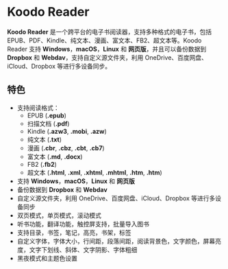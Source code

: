 # Koodo Reader

**Koodo Reader** 是一个跨平台的电子书阅读器，支持多种格式的电子书，包括 EPUB、PDF、Kindle、纯文本、漫画、富文本、FB2、超文本等。Koodo Reader 支持 **Windows**，**macOS**，**Linux** 和 **网页版**，并且可以备份数据到 **Dropbox** 和 **Webdav**，支持自定义源文件夹，利用 OneDrive、百度网盘、iCloud、Dropbox 等进行多设备同步。


## 特色

- 支持阅读格式：
  - EPUB (**.epub**)
  - 扫描文档 (**.pdf**)
  - Kindle (**.azw3**, **.mobi**, **.azw**)
  - 纯文本 (**.txt**)
  - 漫画 (**.cbr**, **.cbz**, **.cbt**, **.cb7**)
  - 富文本 (**.md**, **.docx**)
  - FB2 (**.fb2**)
  - 超文本 (**.html**, **.xml**, **.xhtml**, **.mhtml**, **.htm**, **.htm**)
- 支持 **Windows**，**macOS**，**Linux** 和 **网页版**
- 备份数据到 **Dropbox** 和 **Webdav**
- 自定义源文件夹，利用 OneDrive、百度网盘、iCloud、Dropbox 等进行多设备同步
- 双页模式，单页模式，滚动模式
- 听书功能，翻译功能，触控屏支持，批量导入图书
- 支持目录，书签，笔记，高亮，书架，标签
- 自定义字体，字体大小，行间距，段落间距，阅读背景色，文字颜色，屏幕亮度，文字下划线、斜体、文字阴影、字体粗细
- 黑夜模式和主题色设置